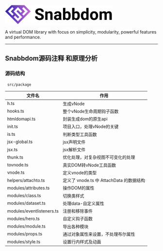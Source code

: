 <img alt="Snabbdom" src="readme-title.svg" width="356px">

A virtual DOM library with focus on simplicity, modularity, powerful features
and performance.

* * *

## Snabbdom源码注释 和原理分析

### 源码结构

` src/package`

| 文件名 | 作用 |
| - | - |
| h.ts | 生成vNode |
| hooks.ts | 整个vNode生命周期钩子函数 |
| htmldomapi.ts | 封装生成dom的原生api |
| init.ts | 项目入口，处理vNode的关键 |
| is.ts | 判断类型工具函数 |
| jsx-global.ts | jsx声明文件 |
| jsx.ts | jsx解析文件 |
| thunk.ts | 优化处理，对复杂视图不可变化的处理 |
| tovnode.ts | 真实DOM转vNode工具函数 |
| vnode.ts | 定义vnode的类型 |
| helpers/attachto.ts | 定义了 vnode.ts 中 AttachData 的数据结构 |
| modules/attributes.ts | 操作DOM的属性 |
| modules/class.ts | 切换类样式 |
| modules/dataset.ts | 处理data-自定义属性 |
| modules/eventlisteners.ts | 注册和移除事件 |
| modules/hero.ts | 自定义钩子函数 |
| modules/module.ts | 导出各种模块 |
| modules/props.ts | 通过对象属性来设置，不处理布尔属性 |
| modules/style.ts | 设置行内样式及动画 |
